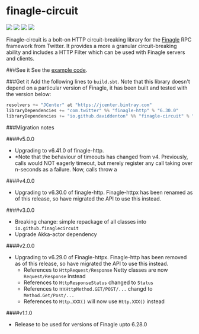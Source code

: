 finagle-circuit
===========
<a href="https://travis-ci.org/daviddenton/finagle-circuit" target="_top">
<img src="https://travis-ci.org/daviddenton/finagle-circuit.svg"/></a> 
<a href="https://coveralls.io/r/daviddenton/finagle-circuit" target="_top"><img src="https://coveralls.io/repos/daviddenton/finagle-circuit/badge.svg"/></a> 
<a href="https://bintray.com/daviddenton/maven/finagle-circuit/_latestVersion" target="_top"><img src="https://api.bintray.com/packages/daviddenton/maven/finagle-circuit/images/download.svg"/></a> 
<a href="https://bintray.com/daviddenton/maven/finagle-circuit/view?source=watch" target="_top"><img src="https://www.bintray.com/docs/images/bintray_badge_color.png"/></a> 

Finagle-circuit is a bolt-on HTTP circuit-breaking library for the [Finagle](http://twitter.github.io/finagle/) RPC framework from Twitter. 
It provides a more a granular circuit-breaking ability and includes a HTTP Filter which can be used with Finagle servers and clients.

###See it
See the [example code](https://github.com/daviddenton/finagle-circuit/tree/master/src/test/scala/examples).

###Get it
Add the following lines to ```build.sbt```. Note that this library doesn't depend on a particular version of Finagle,
it has been built and tested with the version below:

```scala
resolvers += "JCenter" at "https://jcenter.bintray.com"
libraryDependencies += "com.twitter" %% "finagle-http" % "6.30.0"
libraryDependencies += "io.github.daviddenton" %% "finagle-circuit" % "X.X.X"
```

###Migration notes

####v5.0.0
- Upgrading to v6.41.0 of finagle-http. 
- *Note that the behaviour of timeouts has changed from v4. Previously, calls would NOT eagerly timeout, but merely register any call taking over n-seconds as a failure.
Now, calls throw a 

####v4.0.0
- Upgrading to v6.30.0 of finagle-http. Finagle-httpx has been renamed as of this release, so have migrated the API 
to use this instead.

####v3.0.0
- Breaking change: simple repackage of all classes into ```io.github.finaglecircuit```
- Upgrade Akka-actor dependency

####v2.0.0
- Upgrading to v6.29.0 of Finagle-httpx. Finagle-http has been removed as of this release, so have migrated the API 
to use this instead.
    - References to ```HttpRequest/Response``` Netty classes are now ```Request/Response``` instead
    - References to ```HttpResponseStatus``` changed to ```Status```
    - References to ππ```HttpMethod.GET/POST/...``` changd to ```Method.Get/Post/...```
    - References to ```Http.XXX()``` will now use ```Http.XXX()``` instead

####v1.1.0
- Release to be used for versions of Finagle upto 6.28.0